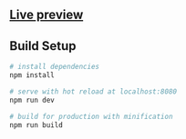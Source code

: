 ## [Live preview](http://thth13.pro)

## Build Setup

``` bash
# install dependencies
npm install

# serve with hot reload at localhost:8080
npm run dev

# build for production with minification
npm run build
```
